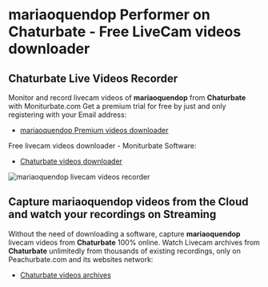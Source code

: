 # mariaoquendop Performer on Chaturbate - Free LiveCam videos downloader

## Chaturbate Live Videos Recorder

Monitor and record livecam videos of **mariaoquendop** from **Chaturbate** with Moniturbate.com
Get a premium trial for free by just and only registering with your Email address:
* [mariaoquendop Premium videos downloader](https://moniturbate.com/request-demo-licence-key.html)

Free livecam videos downloader - Moniturbate Software:
* [Chaturbate videos downloader](https://moniturbate.com/moniturbate-download-software.html)

![mariaoquendop livecam videos recorder](https://peachurnet.com/templates/moniturbate-software.png)


## Capture mariaoquendop videos from the Cloud and watch your recordings on Streaming

Without the need of downloading a software, capture **mariaoquendop** livecam videos from **Chaturbate** 100% online.
Watch Livecam archives from **Chaturbate** unlimitedly from thousands of existing recordings, only on Peachurbate.com and its websites network:
* [Chaturbate videos archives](https://peachurnet.com/)